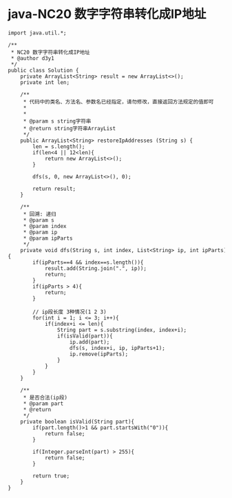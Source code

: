 # java-NC20 数字字符串转化成IP地址


    import java.util.*;
    
    /**
     * NC20 数字字符串转化成IP地址
     * @author d3y1
     */
    public class Solution {
        private ArrayList<String> result = new ArrayList<>();
        private int len;
    
        /**
         * 代码中的类名、方法名、参数名已经指定，请勿修改，直接返回方法规定的值即可
         *
         *
         * @param s string字符串
         * @return string字符串ArrayList
         */
        public ArrayList<String> restoreIpAddresses (String s) {
            len = s.length();
            if(len<4 || 12<len){
                return new ArrayList<>();
            }
            
            dfs(s, 0, new ArrayList<>(), 0);
    
            return result;
        }
    
        /**
         * 回溯: 递归
         * @param s
         * @param index
         * @param ip
         * @param ipParts
         */
        private void dfs(String s, int index, List<String> ip, int ipParts){
            if(ipParts==4 && index==s.length()){
                result.add(String.join(".", ip));
                return;
            }
            if(ipParts > 4){
                return;
            }
    
            // ip段长度 3种情况(1 2 3)
            for(int i = 1; i <= 3; i++){
                if(index+i <= len){
                    String part = s.substring(index, index+i);
                    if(isValid(part)){
                        ip.add(part);
                        dfs(s, index+i, ip, ipParts+1);
                        ip.remove(ipParts);
                    }
                }
            }
        }
    
        /**
         * 是否合法(ip段)
         * @param part
         * @return
         */
        private boolean isValid(String part){
            if(part.length()>1 && part.startsWith("0")){
                return false;
            }
    
            if(Integer.parseInt(part) > 255){
                return false;
            }
    
            return true;
        }
    }

  


